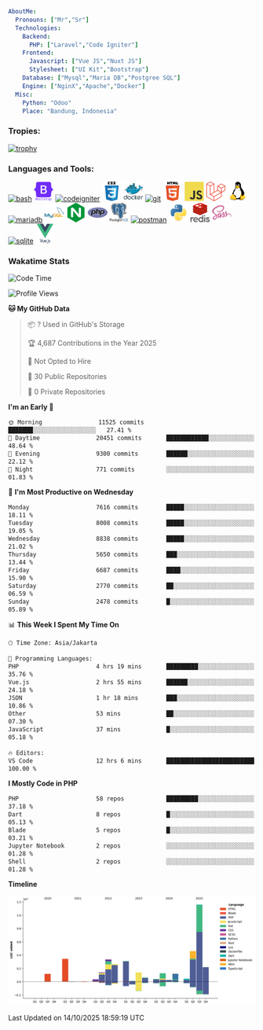 ```yaml
AboutMe:
  Pronouns: ["Mr","Sr"]
  Technologies:
    Backend:
      PHP: ["Laravel","Code Igniter"]
    Frontend:
      Javascript: ["Vue JS","Nuxt JS"]
      Stylesheet: ["UI Kit","Bootstrap"]
    Database: ["Mysql","Maria DB","Postgree SQL"]
    Engine: ["NginX","Apache","Docker"]
  Misc:
    Python: "Odoo"
    Place: "Bandung, Indonesia"
```
### Tropies:

[![trophy](https://github-profile-trophy.vercel.app/?username=vheins&rank=-C,-B)](https://github.com/vheins)

### Languages and Tools:

[<img src="https://www.vectorlogo.zone/logos/gnu_bash/gnu_bash-icon.svg" alt="bash" width="40" height="40"/>](https://www.gnu.org/software/bash/)
[<img src="https://raw.githubusercontent.com/devicons/devicon/master/icons/bootstrap/bootstrap-plain-wordmark.svg" alt="bootstrap" width="40" height="40"/>](https://getbootstrap.com)
[<img src="https://cdn.worldvectorlogo.com/logos/codeigniter.svg" alt="codeigniter" width="40" height="40"/>](https://codeigniter.com)
[<img src="https://raw.githubusercontent.com/devicons/devicon/master/icons/css3/css3-original-wordmark.svg" alt="css3" width="40" height="40"/>](https://www.w3schools.com/css/)
[<img src="https://raw.githubusercontent.com/devicons/devicon/master/icons/docker/docker-original-wordmark.svg" alt="docker" width="40" height="40"/>](https://www.docker.com/)
[<img src="https://www.vectorlogo.zone/logos/git-scm/git-scm-icon.svg" alt="git" width="40" height="40"/>](https://git-scm.com/)
[<img src="https://raw.githubusercontent.com/devicons/devicon/master/icons/html5/html5-original-wordmark.svg" alt="html5" width="40" height="40"/>](https://www.w3.org/html/)
[<img src="https://raw.githubusercontent.com/devicons/devicon/master/icons/javascript/javascript-original.svg" alt="javascript" width="40" height="40"/>](https://developer.mozilla.org/en-US/docs/Web/JavaScript)
[<img src="https://raw.githubusercontent.com/devicons/devicon/master/icons/laravel/laravel-original.svg" alt="laravel" width="40" height="40"/>](https://laravel.com/)
[<img src="https://raw.githubusercontent.com/devicons/devicon/master/icons/linux/linux-original.svg" alt="linux" width="40" height="40"/>](https://www.linux.org/)
[<img src="https://www.vectorlogo.zone/logos/mariadb/mariadb-icon.svg" alt="mariadb" width="40" height="40"/>](https://mariadb.org/)
[<img src="https://raw.githubusercontent.com/devicons/devicon/master/icons/mysql/mysql-original-wordmark.svg" alt="mysql" width="40" height="40"/>](https://www.mysql.com/)
[<img src="https://raw.githubusercontent.com/devicons/devicon/master/icons/nginx/nginx-original.svg" alt="nginx" width="40" height="40"/>](https://www.nginx.com)
[<img src="https://raw.githubusercontent.com/devicons/devicon/master/icons/php/php-original.svg" alt="php" width="40" height="40"/>](https://www.php.net)
[<img src="https://raw.githubusercontent.com/devicons/devicon/master/icons/postgresql/postgresql-original-wordmark.svg" alt="postgresql" width="40" height="40"/>](https://www.postgresql.org)
[<img src="https://www.vectorlogo.zone/logos/getpostman/getpostman-icon.svg" alt="postman" width="40" height="40"/>](https://postman.com)
[<img src="https://raw.githubusercontent.com/devicons/devicon/master/icons/python/python-original.svg" alt="python" width="40" height="40"/>](https://www.python.org)
[<img src="https://raw.githubusercontent.com/devicons/devicon/master/icons/redis/redis-original-wordmark.svg" alt="redis" width="40" height="40"/>](https://redis.io)
[<img src="https://raw.githubusercontent.com/devicons/devicon/master/icons/sass/sass-original.svg" alt="sass" width="40" height="40"/>](https://sass-lang.com)
[<img src="https://www.vectorlogo.zone/logos/sqlite/sqlite-icon.svg" alt="sqlite" width="40" height="40"/>](https://www.sqlite.org/)
[<img src="https://raw.githubusercontent.com/devicons/devicon/master/icons/vuejs/vuejs-original-wordmark.svg" alt="vuejs" width="40" height="40"/>](https://vuejs.org/)

### Wakatime Stats

<!--START_SECTION:waka-->
![Code Time](http://img.shields.io/badge/Code%20Time-3%2C262%20hrs%2044%20mins-blue)

![Profile Views](http://img.shields.io/badge/Profile%20Views-2-blue)

**🐱 My GitHub Data** 

> 📦 ? Used in GitHub's Storage 
 > 
> 🏆 4,687 Contributions in the Year 2025
 > 
> 🚫 Not Opted to Hire
 > 
> 📜 30 Public Repositories 
 > 
> 🔑 0 Private Repositories 
 > 
**I'm an Early 🐤** 

```text
🌞 Morning                11525 commits       ███████░░░░░░░░░░░░░░░░░░   27.41 % 
🌆 Daytime                20451 commits       ████████████░░░░░░░░░░░░░   48.64 % 
🌃 Evening                9300 commits        ██████░░░░░░░░░░░░░░░░░░░   22.12 % 
🌙 Night                  771 commits         ░░░░░░░░░░░░░░░░░░░░░░░░░   01.83 % 
```
📅 **I'm Most Productive on Wednesday** 

```text
Monday                   7616 commits        █████░░░░░░░░░░░░░░░░░░░░   18.11 % 
Tuesday                  8008 commits        █████░░░░░░░░░░░░░░░░░░░░   19.05 % 
Wednesday                8838 commits        █████░░░░░░░░░░░░░░░░░░░░   21.02 % 
Thursday                 5650 commits        ███░░░░░░░░░░░░░░░░░░░░░░   13.44 % 
Friday                   6687 commits        ████░░░░░░░░░░░░░░░░░░░░░   15.90 % 
Saturday                 2770 commits        ██░░░░░░░░░░░░░░░░░░░░░░░   06.59 % 
Sunday                   2478 commits        █░░░░░░░░░░░░░░░░░░░░░░░░   05.89 % 
```


📊 **This Week I Spent My Time On** 

```text
🕑︎ Time Zone: Asia/Jakarta

💬 Programming Languages: 
PHP                      4 hrs 19 mins       █████████░░░░░░░░░░░░░░░░   35.76 % 
Vue.js                   2 hrs 55 mins       ██████░░░░░░░░░░░░░░░░░░░   24.18 % 
JSON                     1 hr 18 mins        ███░░░░░░░░░░░░░░░░░░░░░░   10.86 % 
Other                    53 mins             ██░░░░░░░░░░░░░░░░░░░░░░░   07.30 % 
JavaScript               37 mins             █░░░░░░░░░░░░░░░░░░░░░░░░   05.18 % 

🔥 Editors: 
VS Code                  12 hrs 6 mins       █████████████████████████   100.00 % 
```

**I Mostly Code in PHP** 

```text
PHP                      58 repos            █████████░░░░░░░░░░░░░░░░   37.18 % 
Dart                     8 repos             █░░░░░░░░░░░░░░░░░░░░░░░░   05.13 % 
Blade                    5 repos             █░░░░░░░░░░░░░░░░░░░░░░░░   03.21 % 
Jupyter Notebook         2 repos             ░░░░░░░░░░░░░░░░░░░░░░░░░   01.28 % 
Shell                    2 repos             ░░░░░░░░░░░░░░░░░░░░░░░░░   01.28 % 
```



**Timeline**

![Lines of Code chart](https://raw.githubusercontent.com/vheins/vheins/main/assets/bar_graph.png)


 Last Updated on 14/10/2025 18:59:19 UTC
<!--END_SECTION:waka-->
